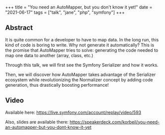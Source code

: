 +++
title = "You need an AutoMapper, but you don't know it yet!"
date = "2021-06-17"
tags = ["talk", "jane", "php", "symfony"]
+++

## Abstract
It is quite common for a developer to have to map data. In the long run, this kind of code is boring to write. Why not generate it automatically? This is the promise that AutoMapper tries to solve: generating the code needed to map one data to another (array, class, etc.)

Through this talk, we will first see the Symfony Serializer and how it works.

Then, we will discover how AutoMapper takes advantage of the Serializer ecosystem while revolutionizing the Normalizer concept by adding code generation, thus drastically boosting performance! 

## Video

Available here: https://live.symfony.com/account/replay/video/593

Also, slides are available there: https://speakerdeck.com/korbeil/you-need-an-automapper-but-you-dont-know-it-yet
